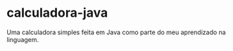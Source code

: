 # calculadora-java
Uma calculadora simples feita em Java como parte do meu aprendizado na linguagem.
